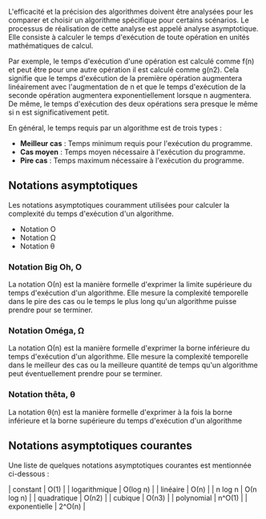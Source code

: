 L'efficacité et la précision des algorithmes doivent être analysées pour les comparer et choisir un algorithme spécifique pour certains scénarios. Le processus de réalisation de cette analyse est appelé analyse asymptotique. Elle consiste à calculer le temps d'exécution de toute opération en unités mathématiques de calcul.

Par exemple, le temps d'exécution d'une opération est calculé comme f(n) et peut être pour une autre opération il est calculé comme g(n2). Cela signifie que le temps d'exécution de la première opération augmentera linéairement avec l'augmentation de n et que le temps d'exécution de la seconde opération augmentera exponentiellement lorsque n augmentera. De même, le temps d'exécution des deux opérations sera presque le même si n est significativement petit.

En général, le temps requis par un algorithme est de trois types :

- **Meilleur cas** : Temps minimum requis pour l'exécution du programme.
- **Cas moyen** : Temps moyen nécessaire à l'exécution du programme.
- **Pire cas** : Temps maximum nécessaire à l'exécution du programme.

## Notations asymptotiques

Les notations asymptotiques couramment utilisées pour calculer la complexité du temps d'exécution d'un algorithme.

- Notation Ο
- Notation Ω
- Notation θ

### Notation Big Oh, Ο

La notation Ο(n) est la manière formelle d'exprimer la limite supérieure du temps d'exécution d'un algorithme. Elle mesure la complexité temporelle dans le pire des cas ou le temps le plus long qu'un algorithme puisse prendre pour se terminer.

### Notation Oméga, Ω

La notation Ω(n) est la manière formelle d'exprimer la borne inférieure du temps d'exécution d'un algorithme. Elle mesure la complexité temporelle dans le meilleur des cas ou la meilleure quantité de temps qu'un algorithme peut éventuellement prendre pour se terminer.

### Notation thêta, θ

La notation θ(n) est la manière formelle d'exprimer à la fois la borne inférieure et la borne supérieure du temps d'exécution d'un algorithme

## Notations asymptotiques courantes

Une liste de quelques notations asymptotiques courantes est mentionnée ci-dessous :

| constant | Ο(1) |
| logarithmique | Ο(log n) |
| linéaire | Ο(n) |
| n log n | Ο(n log n) |
| quadratique | Ο(n2) |
| cubique | Ο(n3) |
| polynomial | n^O(1) |
| exponentielle | 2^Ο(n) |